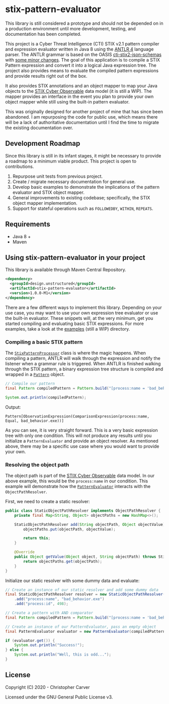 # stix-pattern-evaluator
This library is still considered a prototype and should not be depended on in a production environment until more development, testing, and documentation has been completed.

This project is a Cyber Threat Intelligence (CTI) STIX v2.1 pattern compiler and expression evaluator written in Java 8 using the [ANTLR 4](https://www.antlr.org/) language parser. The ANTLR grammar is based on the OASIS [cti-stix2-json-schemas](https://github.com/oasis-open/cti-stix2-json-schemas) with [some minor changes](https://github.com/hashdelta/stix-pattern-evaluator/tree/master/src/main/resources/StixPattern.g4). The goal of this application is to compile a STIX Pattern expression and convert it into a logical Java expression tree. The project also provides means to evaluate the compiled pattern expressions and provide results right out of the box.

It also provides STIX annotations and an object mapper to map your Java objects to the [STIX Cyber Observable](https://docs.oasis-open.org/cti/stix/v2.1/csprd02/stix-v2.1-csprd02.html#_Toc26789822) data model (it is still a WIP). The mapper provides an interface in the event you plan to provide your own object mapper while still using the built-in pattern evaluator.

This was originally designed for another project of mine that has since been abandoned. I am repurposing the code for public use, which means there will be a lack of authoritative documentation until I find the time to migrate the existing documentation over.

## Development Roadmap
Since this library is still in its infant stages, it might be necessary to provide a roadmap to a minimum viable product. This project is open to contributions.

1. Repurpose unit tests from previous project.
2. Create / migrate necessary documentation for general use.
3. Develop basic examples to demonstrate the implications of the pattern evaluator and STIX object mapper.
4. General improvements to existing codebase; specifically, the STIX object mapper implementation.
5. Support for stateful operations such as `FOLLOWEDBY`, `WITHIN`, `REPEATS`.

## Requirements
- Java 8 +
- Maven


## Using stix-pattern-evaluator in your project
This library is available through Maven Central Repository.

```xml
<dependency>
  <groupId>design.unstructured</groupId>
  <artifactId>stix-pattern-evaluator</artifactId>
  <version>1.0.0-M1</version>
</dependency>
```

There are a few different ways to implement this library. Depending on your use case, you may want to use your own expression tree evaluator or use the built-in evaluator. These snippets will, at the very minimum, get you started compiling and evaluating basic STIX expressions. For more  examples, take a look at the [examples](examples/) (still a WIP) directory.

### Compiling a basic STIX pattern
The [`StixPatternProcessor`](src/main/java/design/unstructured/stix/evaluator/StixPatternProcessor.java) class is where the magic happens. When compiling a pattern, ANTLR will walk through the expression and notify the listener when a grammar rule is triggered. When ANTLR is finished walking through the STIX pattern, a binary expression tree structure is compiled and wrapped in a [`Pattern`](src/main/java/design/unstructured/stix/evaluator/Pattern.java) object.

```java
// Compile our pattern
final Pattern compiledPattern = Pattern.build("[process:name = 'bad_behavior.exe']");

System.out.println(compiledPattern);
```

Output:
```
Pattern[ObservationExpression(ComparisonExpression(process:name, Equal, bad_behavior.exe))]
```

As you can see, it is very straight forward. This is a very basic expression tree with only one condition. This will not produce any results until you initialize a `PatternEvaluator` and provide an object resolver. As mentioned above, there may be a specific use case where you would want to provide your own.

### Resolving the object path
The object path is part of the [STIX Cyber Observable](https://docs.oasis-open.org/cti/stix/v2.1/csprd02/stix-v2.1-csprd02.html#_Toc26789822) data model. In our above example, this would be the `process:name` in our condition. This example will demonstrate how the [`PatternEvaluator`](src/main/java/design/unstructured/stix/evaluator/PatternEvaluator.java) interacts with the `ObjectPathResolver`.

First, we need to create a static resolver:
```java
public class StaticObjectPathResolver implements ObjectPathResolver {
    private final Map<String, Object> objectPaths = new HashMap<>();

    StaticObjectPathResolver add(String objectPath, Object objectValue) {
        objectPaths.put(objectPath, objectValue);

        return this;
    }

    @Override
    public Object getValue(Object object, String objectPath) throws StixMapperException {
        return objectPaths.get(objectPath);
    }
}
```

Initialize our static resolver with some dummy data and evaluate:
```java
// Create an instance of our static resolver and add some dummy data
final StaticObjectPathResolver resolver = new StaticObjectPathResolver()
    .add("process:name", "bad_behavior.exe")
    .add("process:id", 498);

// Create a pattern with AND comparator
final Pattern compiledPattern = Pattern.build("[process:name = 'bad_behavior.exe' AND process:id = 498]");

// Create an instance of our PatternEvaluator, pass an empty object
final PatternEvaluator evaluator = new PatternEvaluator(compiledPattern, resolver, null);

if (evaluator.get()) {
    System.out.println("Success!");
} else {
    System.out.println("Well, this is odd...");
}
```

## License
Copyright (C) 2020 - Christopher Carver

Licensed under the GNU General Public License v3.